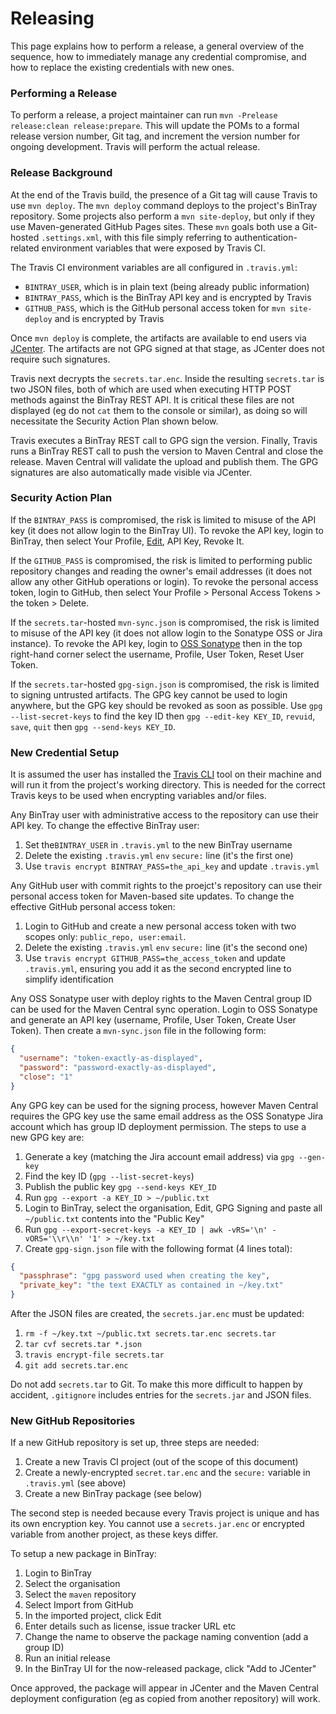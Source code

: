 # Releasing

This page explains how to perform a release, a general overview of the sequence,
how to immediately manage any credential compromise, and how to replace the
existing credentials with new ones.

### Performing a Release

To perform a release, a project maintainer can run
`mvn -Prelease release:clean release:prepare`. This will update the POMs to a
formal release version number, Git tag, and increment the version number for
ongoing development. Travis will perform the actual release.

### Release Background

At the end of the Travis build, the presence of a Git tag will cause Travis to
use `mvn deploy`. The `mvn deploy` command deploys to the project's BinTray
repository. Some projects also perform a `mvn site-deploy`, but only if they use
Maven-generated GitHub Pages sites. These `mvn` goals both use a Git-hosted
`.settings.xml`, with this file simply referring to authentication-related
environment variables that were exposed by Travis CI.

The Travis CI environment variables are all configured in `.travis.yml`:

* `BINTRAY_USER`, which is in plain text (being already public information)
* `BINTRAY_PASS`, which is the BinTray API key and is encrypted by Travis
* `GITHUB_PASS`, which is the GitHub personal access token for
  `mvn site-deploy` and is encrypted by Travis

Once `mvn deploy` is complete, the artifacts are available to end users via
[JCenter](https://bintray.com/bintray/jcenter). The artifacts are not GPG signed
at that stage, as JCenter does not require such signatures.

Travis next decrypts the `secrets.tar.enc`. Inside the resulting `secrets.tar`
is two JSON files, both of which are used when executing HTTP POST methods
against the BinTray REST API. It is critical these files are not displayed (eg
do not `cat` them to the console or similar), as doing so will necessitate the
Security Action Plan shown below.

Travis executes a BinTray REST call to GPG sign the version. Finally, Travis
runs a BinTray REST call to push the version to Maven Central and close the
release. Maven Central will validate the upload and publish them. The GPG
signatures are also automatically made visible via JCenter.

### Security Action Plan

If the `BINTRAY_PASS` is compromised, the risk is limited to misuse of the
API key (it does not allow login to the BinTray UI). To revoke the API key,
login to BinTray, then select Your Profile,
[Edit](https://bintray.com/profile/edit), API Key, Revoke It.

If the `GITHUB_PASS` is compromised, the risk is limited to performing
public repository changes and reading the owner's email addresses (it does not
allow any other GitHub operations or login). To revoke the personal access
token, login to GitHub, then select Your Profile > Personal Access Tokens >
the token > Delete.

If the `secrets.tar`-hosted `mvn-sync.json` is compromised, the risk is
limited to misuse of the API key (it does not allow login to the Sonatype OSS or
Jira instance). To revoke the API key, login to
[OSS Sonatype](https://oss.sonatype.org/) then in the top right-hand corner
select the username, Profile, User Token, Reset User Token.

If the `secrets.tar`-hosted `gpg-sign.json` is compromised, the risk is limited
to signing untrusted artifacts. The GPG key cannot be used to login anywhere,
but the GPG key should be revoked as soon as possible. Use
`gpg --list-secret-keys` to find the key ID then `gpg --edit-key KEY_ID`,
`revuid`, `save`, `quit` then `gpg --send-keys KEY_ID`.

### New Credential Setup

It is assumed the user has installed the
[Travis CLI](https://github.com/travis-ci/travis.rb#readme) tool on their
machine and will run it from the project's working directory. This is needed for
the correct Travis keys to be used when encrypting variables and/or files.

Any BinTray user with administrative access to the repository can use their
API key. To change the effective BinTray user:

1. Set the`BINTRAY_USER` in `.travis.yml` to the new BinTray username
2. Delete the existing `.travis.yml` `env` `secure:` line (it's the first one)
3. Use `travis encrypt BINTRAY_PASS=the_api_key` and update `.travis.yml`

Any GitHub user with commit rights to the proejct's repository can use their
personal access token for Maven-based site updates. To change the effective
GitHub personal access token:

1. Login to GitHub and create a new personal access token with two scopes only:
   `public_repo, user:email`.
2. Delete the existing `.travis.yml` `env` `secure:` line (it's the second one)
3. Use `travis encrypt GITHUB_PASS=the_access_token` and update `.travis.yml`,
   ensuring you add it as the second encrypted line to simplify identification

Any OSS Sonatype user with deploy rights to the Maven Central group ID can be
used for the Maven Central sync operation. Login to OSS Sonatype and generate
an API key (username, Profile, User Token, Create User Token). Then create a
`mvn-sync.json` file in the following form:

``` json
{
  "username": "token-exactly-as-displayed",
  "password": "password-exactly-as-displayed",
  "close": "1"
}
```

Any GPG key can be used for the signing process, however Maven Central requires
the GPG key use the same email address as the OSS Sonatype Jira account which
has group ID deployment permission. The steps to use a new GPG key are:

1. Generate a key (matching the Jira account email address) via `gpg --gen-key`
2. Find the key ID (`gpg --list-secret-keys`)
3. Publish the public key `gpg --send-keys KEY_ID`
4. Run `gpg --export -a KEY_ID > ~/public.txt`
5. Login to BinTray, select the organisation, Edit, GPG Signing and paste all
   `~/public.txt` contents into the "Public Key"
6. Run `gpg --export-secret-keys -a KEY_ID | awk -vRS='\n' -vORS='\\r\\n' '1' > ~/key.txt`
7. Create `gpg-sign.json` file with the following format (4 lines total):

``` json
{
  "passphrase": "gpg password used when creating the key",
  "private_key": "the text EXACTLY as contained in ~/key.txt"
}
```

After the JSON files are created, the `secrets.jar.enc` must be updated:

1. `rm -f ~/key.txt ~/public.txt secrets.tar.enc secrets.tar`
2. `tar cvf secrets.tar *.json`
3. `travis encrypt-file secrets.tar`
4. `git add secrets.tar.enc`

Do not add `secrets.tar` to Git. To make this more difficult to happen by
accident, `.gitignore` includes entries for the `secrets.jar` and JSON files.

### New GitHub Repositories

If a new GitHub repository is set up, three steps are needed:

1. Create a new Travis CI project (out of the scope of this document)
2. Create a newly-encrypted `secret.tar.enc` and the `secure:` variable in
   `.travis.yml` (see above)
3. Create a new BinTray package (see below)

The second step is needed because every Travis project is unique and has its
own encryption key. You cannot use a `secrets.jar.enc` or encrypted variable
from another project, as these keys differ.

To setup a new package in BinTray:

1. Login to BinTray
2. Select the organisation
3. Select the `maven` repository
4. Select Import from GitHub
5. In the imported project, click Edit
6. Enter details such as license, issue tracker URL etc
7. Change the name to observe the package naming convention (add a group ID)
8. Run an initial release
9. In the BinTray UI for the now-released package, click "Add to JCenter"

Once approved, the package will appear in JCenter and the Maven Central
deployment configuration (eg as copied from another repository) will work.
